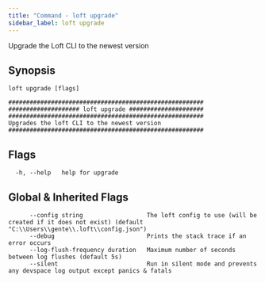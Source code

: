 ```yaml
---
title: "Command - loft upgrade"
sidebar_label: loft upgrade
---
```



Upgrade the Loft CLI to the newest version

## Synopsis


```
loft upgrade [flags]
```

```
#######################################################
#################### loft upgrade #####################
#######################################################
Upgrades the loft CLI to the newest version
#######################################################
```


## Flags

```
  -h, --help   help for upgrade
```


## Global & Inherited Flags

```
      --config string                  The loft config to use (will be created if it does not exist) (default "C:\\Users\\gente\\.loft\\config.json")
      --debug                          Prints the stack trace if an error occurs
      --log-flush-frequency duration   Maximum number of seconds between log flushes (default 5s)
      --silent                         Run in silent mode and prevents any devspace log output except panics & fatals
```

